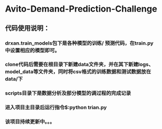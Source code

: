 # Avito-Demand-Prediction-Challenge
## 代码使用说明：
### drxan.train_models包下是各种模型的训练/ 预测代码，在train.py中设置相应的模型即可。
### clone代码后需要在根目录下新建data文件夹，并在其下新建logs、model_data等文件夹，同时将csv格式的训练数据和测试数据放在data/下
### scripts目录下是数据分析及部分模型的调过程的完成记录
### 进入项目主目录后运行指令$:python trian.py
### 该项目持续更新中。。。 
